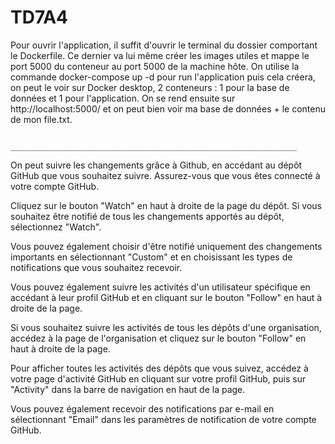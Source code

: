 # TD7A4

Pour ouvrir l'application, il suffit d'ouvrir le terminal du dossier comportant le Dockerfile. Ce dernier va lui même créer les images utiles et mappe le port 5000 du conteneur au port 5000 de la machine hôte. On utilise la commande docker-compose up -d pour run l'application puis cela créera, on peut le voir sur Docker desktop, 2 conteneurs : 1 pour la base de données et 1 pour l'application. On se rend ensuite sur http://localhost:5000/ et on peut bien voir ma base de données + le contenu de mon file.txt. 


                                              ________________________________________________________________


On peut suivre les changements grâce à Github, en accédant au dépôt GitHub que vous souhaitez suivre. Assurez-vous que vous êtes connecté à votre compte GitHub.

Cliquez sur le bouton "Watch" en haut à droite de la page du dépôt. Si vous souhaitez être notifié de tous les changements apportés au dépôt, sélectionnez "Watch".

Vous pouvez également choisir d'être notifié uniquement des changements importants en sélectionnant "Custom" et en choisissant les types de notifications que vous souhaitez recevoir.

Vous pouvez également suivre les activités d'un utilisateur spécifique en accédant à leur profil GitHub et en cliquant sur le bouton "Follow" en haut à droite de la page.

Si vous souhaitez suivre les activités de tous les dépôts d'une organisation, accédez à la page de l'organisation et cliquez sur le bouton "Follow" en haut à droite de la page.

Pour afficher toutes les activités des dépôts que vous suivez, accédez à votre page d'activité GitHub en cliquant sur votre profil GitHub, puis sur "Activity" dans la barre de navigation en haut de la page.

Vous pouvez également recevoir des notifications par e-mail en sélectionnant "Email" dans les paramètres de notification de votre compte GitHub.





